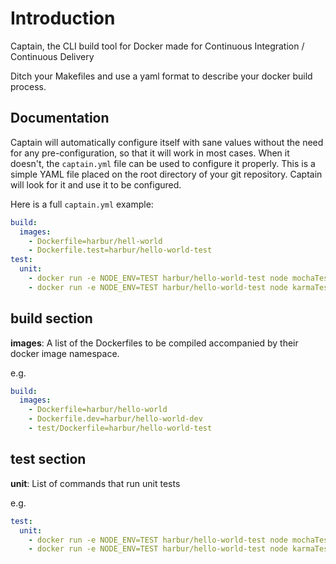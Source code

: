 # Introduction

Captain, the CLI build tool for Docker made for Continuous Integration / Continuous Delivery

Ditch your Makefiles and use a yaml format to describe your docker build process.

## Documentation

Captain will automatically configure itself with sane values without the need for any pre-configuration, so that it will work in most cases. When it doesn't, the `captain.yml` file can be used to configure it properly. This is a simple YAML file placed on the root directory of your git repository. Captain will look for it and use it to be configured.

Here is a full `captain.yml` example:

```yaml
build:
  images:
    - Dockerfile=harbur/hell-world
    - Dockerfile.test=harbur/hello-world-test
test:
  unit:
    - docker run -e NODE_ENV=TEST harbur/hello-world-test node mochaTest
    - docker run -e NODE_ENV=TEST harbur/hello-world-test node karmaTest
```

## build section

**images**: A list of the Dockerfiles to be compiled accompanied by their docker image namespace.

e.g.

```yaml
build:
  images:
    - Dockerfile=harbur/hello-world
    - Dockerfile.dev=harbur/hello-world-dev
    - test/Dockerfile=harbur/hello-world-test
```

## test section

**unit**: List of commands that run unit tests

e.g.

```yaml
test:
  unit:
    - docker run -e NODE_ENV=TEST harbur/hello-world-test node mochaTest
    - docker run -e NODE_ENV=TEST harbur/hello-world-test node karmaTest
```
